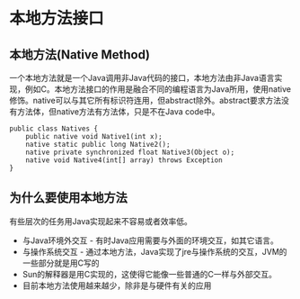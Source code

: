 # 本地方法接口

## 本地方法\(Native Method\)

一个本地方法就是一个Java调用非Java代码的接口，本地方法由非Java语言实现，例如C。本地方法接口的作用是融合不同的编程语言为Java所用，使用native修饰。native可以与其它所有标识符连用，但abstract除外。abstract要求方法没有方法体，但native方法有方法体，只是不在Java code中。

```text
public class Natives {
    public native void Native1(int x);
    native static public long Native2();
    native private synchronized float Native3(Object o);
    native void Native4(int[] array) throws Exception
}
```

## 为什么要使用本地方法

有些层次的任务用Java实现起来不容易或者效率低。

* 与Java环境外交互 - 有时Java应用需要与外面的环境交互，如其它语言。
* 与操作系统交互 - 通过本地方法，Java实现了jre与操作系统的交互，JVM的一些部分就是用C写的
* Sun的解释器是用C实现的，这使得它能像一些普通的C一样与外部交互。
* 目前本地方法使用越来越少，除非是与硬件有关的应用

